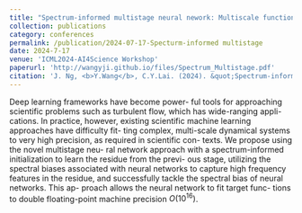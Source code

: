 ```yaml
---
title: "Spectrum-informed multistage neural nework: Multiscale function approximator of machine precision"
collection: publications
category: conferences
permalink: /publication/2024-07-17-Specturm-informed multistage
date: 2024-7-17
venue: 'ICML2024-AI4Science Workshop'
paperurl: 'http://wangyji.github.io/files/Spectrum_Multistage.pdf'
citation: 'J. Ng, <b>Y.Wang</b>, C.Y.Lai. (2024). &quot;Spectrum-informed multistage neural nework: Multiscale function approximator of machine precision.&quot; <i>ICML2024-AI4Science Workshop</i>.'
---
```


Deep learning frameworks have become power- ful tools for approaching scientific problems such as turbulent flow, which has wide-ranging appli- cations. In practice, however, existing scientific machine learning approaches have difficulty fit- ting complex, multi-scale dynamical systems to very high precision, as required in scientific con- texts. We propose using the novel multistage neu- ral network approach with a spectrum-informed initialization to learn the residue from the previ- ous stage, utilizing the spectral biases associated with neural networks to capture high frequency features in the residue, and successfully tackle the spectral bias of neural networks. This ap- proach allows the neural network to fit target func- tions to double floating-point machine precision $O(10^16)$.

